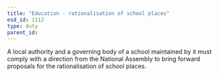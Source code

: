 ```yaml
---
title: "Education - rationalisation of school places"
esd_id: 1112
type: duty
parent_id:  
---
```


A local authority and a governing body of a school maintained by it must comply with a direction from the National Assembly to bring forward proposals for the rationalisation of school places.

